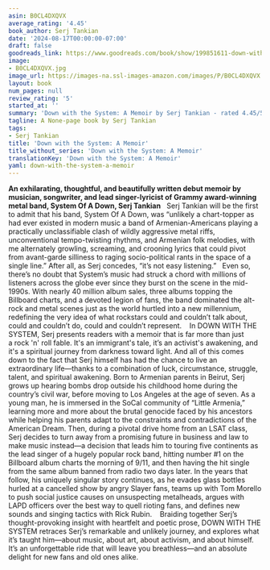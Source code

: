 ```yaml
---
asin: B0CL4DXQVX
average_rating: '4.45'
book_author: Serj Tankian
date: '2024-08-17T00:00:00-07:00'
draft: false
goodreads_link: https://www.goodreads.com/book/show/199851611-down-with-the-system
image:
- B0CL4DXQVX.jpg
image_url: https://images-na.ssl-images-amazon.com/images/P/B0CL4DXQVX.01._SCLZZZZZZZ.jpg
layout: book
num_pages: null
review_rating: '5'
started_at: ''
summary: 'Down with the System: A Memoir by Serj Tankian - rated 4.45/5 on Goodreads'
tagline: A None-page book by Serj Tankian
tags:
- Serj Tankian
title: 'Down with the System: A Memoir'
title_without_series: 'Down with the System: A Memoir'
translationKey: 'Down with the System: A Memoir'
yaml: down-with-the-system-a-memoir
---
```


<b>An exhilarating, thoughtful, and beautifully written debut memoir by musician, songwriter, and lead singer-lyricist of Grammy award-winning metal band, System Of A Down, Serj Tankian</b>   Serj Tankian will be the first to admit that his band, System Of A Down, was “unlikely a chart-topper as had ever existed in modern music a band of Armenian-Americans playing a practically unclassifiable clash of wildly aggressive metal riffs, unconventional tempo-twisting rhythms, and Armenian folk melodies, with me alternately growling, screaming, and crooning lyrics that could pivot from avant-garde silliness to raging socio-political rants in the space of a single line.” After all, as Serj concedes, “it’s not easy listening.”   Even so, there’s no doubt that System’s music had struck a chord with millions of listeners across the globe ever since they burst on the scene in the mid-1990s. With nearly 40 million album sales, three albums topping the Billboard charts, and a devoted legion of fans, the band dominated the alt-rock and metal scenes just as the world hurtled into a new millennium, redefining the very idea of what rockstars could and couldn’t talk about, could and couldn’t do, could and couldn’t represent.    In DOWN WITH THE SYSTEM, Serj presents readers with a memoir that is far more than just a rock 'n' roll fable. It's an immigrant's tale, it’s an activist's awakening, and it's a spiritual journey from darkness toward light. And all of this comes down to the fact that Serj himself has had the chance to live an extraordinary life—thanks to a combination of luck, circumstance, struggle, talent, and spiritual awakening. Born to Armenian parents in Beirut, Serj grows up hearing bombs drop outside his childhood home during the country’s civil war, before moving to Los Angeles at the age of seven. As a young man, he is immersed in the SoCal community of “Little Armenia,” learning more and more about the brutal genocide faced by his ancestors while helping his parents adapt to the constraints and contradictions of the American Dream. Then, during a pivotal drive home from an LSAT class, Serj decides to turn away from a promising future in business and law to make music instead—a decision that leads him to touring five continents as the lead singer of a hugely popular rock band, hitting number #1 on the Billboard album charts the morning of 9/11, and then having the hit single from the same album banned from radio two days later. In the years that follow, his uniquely singular story continues, as he evades glass bottles hurled at a cancelled show by angry Slayer fans, teams up with Tom Morello to push social justice causes on unsuspecting metalheads, argues with LAPD officers over the best way to quell rioting fans, and defines new sounds and singing tactics with Rick Rubin.    Braiding together Serj’s thought-provoking insight with heartfelt and poetic prose, DOWN WITH THE SYSTEM retraces Serj’s remarkable and unlikely journey, and explores what it’s taught him—about music, about art, about activism, and about himself. It’s an unforgettable ride that will leave you breathless—and an absolute delight for new fans and old ones alike.